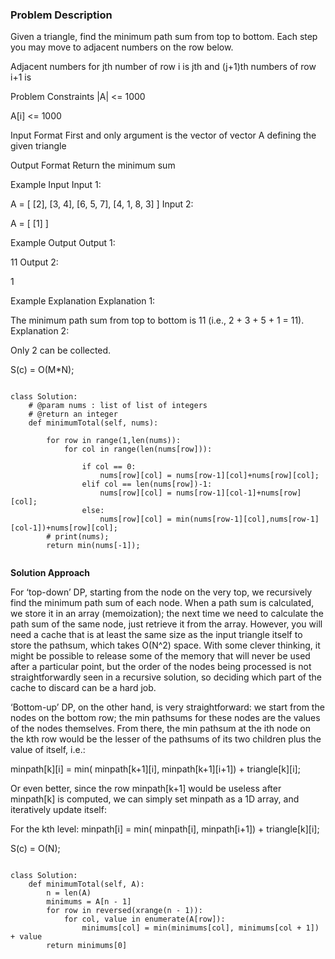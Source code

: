 ### Problem Description

Given a triangle, find the minimum path sum from top to bottom. Each step you may move to adjacent numbers on the row below.

Adjacent numbers for jth number of row i is jth and (j+1)th numbers of row i+1 is



Problem Constraints
|A| <= 1000

A[i] <= 1000



Input Format
First and only argument is the vector of vector A defining the given triangle



Output Format
Return the minimum sum



Example Input
Input 1:

 
A = [ 
         [2],
        [3, 4],
       [6, 5, 7],
      [4, 1, 8, 3]
    ]
Input 2:

 A = [ [1] ]


Example Output
Output 1:

 11
Output 2:

 1


Example Explanation
Explanation 1:

 The minimum path sum from top to bottom is 11 (i.e., 2 + 3 + 5 + 1 = 11).
Explanation 2:

 Only 2 can be collected.
 
 
S(c) = O(M*N);

```

class Solution:
    # @param nums : list of list of integers
    # @return an integer
    def minimumTotal(self, nums):

        for row in range(1,len(nums)):
            for col in range(len(nums[row])):

                if col == 0:
                    nums[row][col] = nums[row-1][col]+nums[row][col];
                elif col == len(nums[row])-1:
                    nums[row][col] = nums[row-1][col-1]+nums[row][col];
                else:
                    nums[row][col] = min(nums[row-1][col],nums[row-1][col-1])+nums[row][col];
        # print(nums);
        return min(nums[-1]);
       

```

**Solution Approach**

For ‘top-down’ DP, starting from the node on the very top, we recursively find the minimum path sum of each node. When a path sum is calculated,
we store it in an array (memoization); the next time we need to calculate the path sum of the same node, just retrieve it from the array. However,
you will need a cache that is at least the same size as the input triangle itself to store the pathsum, which takes O(N^2) space. With some clever
thinking, it might be possible to release some of the memory that will never be used after a particular point, but the order of the nodes being 
processed is not straightforwardly seen in a recursive solution, so deciding which part of the cache to discard can be a hard job.

‘Bottom-up’ DP, on the other hand, is very straightforward: we start from the nodes on the bottom row; the min pathsums for these nodes are the
values of the nodes themselves. From there, the min pathsum at the ith node on the kth row would be the lesser of the pathsums of its two children
plus the value of itself, i.e.:

minpath[k][i] = min( minpath[k+1][i], minpath[k+1][i+1]) + triangle[k][i];

Or even better, since the row minpath[k+1] would be useless after minpath[k] is computed, we can simply set minpath as a 1D array, and iteratively update itself:

For the kth level:
minpath[i] = min( minpath[i], minpath[i+1]) + triangle[k][i];


S(c) = O(N);

```

class Solution:
    def minimumTotal(self, A):
        n = len(A)
        minimums = A[n - 1]
        for row in reversed(xrange(n - 1)):
            for col, value in enumerate(A[row]):
                minimums[col] = min(minimums[col], minimums[col + 1]) + value
        return minimums[0]

```
